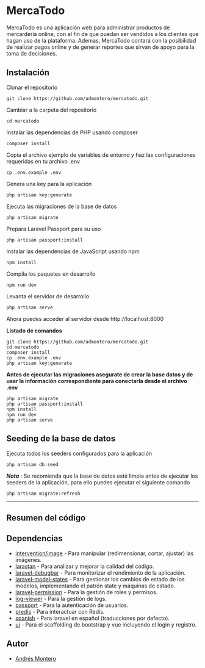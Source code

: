 # MercaTodo

MercaTodo es una aplicación web para administrar productos de mercardería online, con el fin de que puedan ser vendidos a los clientes que hagan uso de la plataforma. Ademas, MercaTodo contará con la posibilidad de realizar pagos online y de generar reportes que sirvan de apoyo para la toma de decisiones.

## Instalación

Clonar el repositorio

    git clone https://github.com/admontero/mercatodo.git

Cambiar a la carpeta del repositorio

    cd mercatodo

Instalar las dependencias de PHP usando composer

    composer install

Copia el archivo ejemplo de variables de entorno y haz las configuraciones requeridas en tu archivo .env

    cp .env.example .env

Genera una key para la aplicación

    php artisan key:generate

Ejecuta las migraciones de la base de datos

    php artisan migrate

Prepara Laravel Passport para su uso

    php artisan passport:install

Instalar las dependencias de JavaScript usando npm

    npm install

Compila los paquetes en desarrollo

    npm run dev

Levanta el servidor de desarrollo

    php artisan serve

Ahora puedes acceder al servidor desde http://localhost:8000

**Listado de comandos**

    git clone https://github.com/admontero/mercatodo.git
    cd mercatodo
    composer install
    cp .env.example .env
    php artisan key:generate

**Antes de ejecutar las migraciones asegurate de crear la base datos y de usar la información correspondiente para conectarla desde el archivo .env**

    php artisan migrate
    php artisan passport:install
    npm install
    npm run dev
    php artisan serve

## Seeding de la base de datos

Ejecuta todos los seeders configurados para la aplicación

    php artisan db:seed

***Nota*** : Se recomienda que la base de datos esté limpia antes de ejecutar los seeders de la aplicación, para ello puedes ejecutar el siguiente comando

    php artisan migrate:refresh

------------

## Resumen del código

## Dependencias

- [intervention/image](https://github.com/Intervention/image) - Para manipular (redimensionar, cortar, ajustar) las imágenes.
- [larastan](https://github.com/nunomaduro/larastan) - Para analizar y mejorar la calidad del código.
- [laravel-debugbar](https://github.com/barryvdh/laravel-debugbar) - Para monitorizar el rendimiento de la aplicación.
- [laravel-model-states](https://github.com/spatie/laravel-model-states) - Para gestionar los cambios de estado de los modelos, implementando el patrón state y máquinas de estado.
- [laravel-permission](https://github.com/spatie/laravel-permission) - Para la gestión de roles y permisos.
- [log-viewer](https://github.com/opcodesio/log-viewer) - Para la gestión de logs.
- [passport](https://github.com/laravel/passport) - Para la autenticación de usuarios.
- [predis](https://github.com/predis/predis) - Para interactuar con Redis.
- [spanish](https://github.com/laravel/ui) - Para laravel en español (traducciones por defecto).
- [ui](https://github.com/laravel/ui) - Para el scaffolding de bootstrap y vue incluyendo el login y registro.

## Autor

- [Andrés Montero](https://github.com/admontero)
